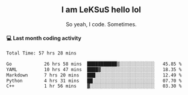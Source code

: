 <h2 align="center">I am LeKSuS hello lol</h2>
<p align="center">So yeah, I code. Sometimes.</p>

#### :computer: Last month coding activity
<!--START_SECTION:waka-->

```txt
Total Time: 57 hrs 28 mins

Go            26 hrs 58 mins  ███████████▒░░░░░░░░░░░░░   45.85 %
YAML          10 hrs 47 mins  ████▓░░░░░░░░░░░░░░░░░░░░   18.35 %
Markdown      7 hrs 20 mins   ███░░░░░░░░░░░░░░░░░░░░░░   12.49 %
Python        4 hrs 31 mins   ██░░░░░░░░░░░░░░░░░░░░░░░   07.70 %
C++           1 hr 56 mins    ▓░░░░░░░░░░░░░░░░░░░░░░░░   03.30 %
```

<!--END_SECTION:waka-->
